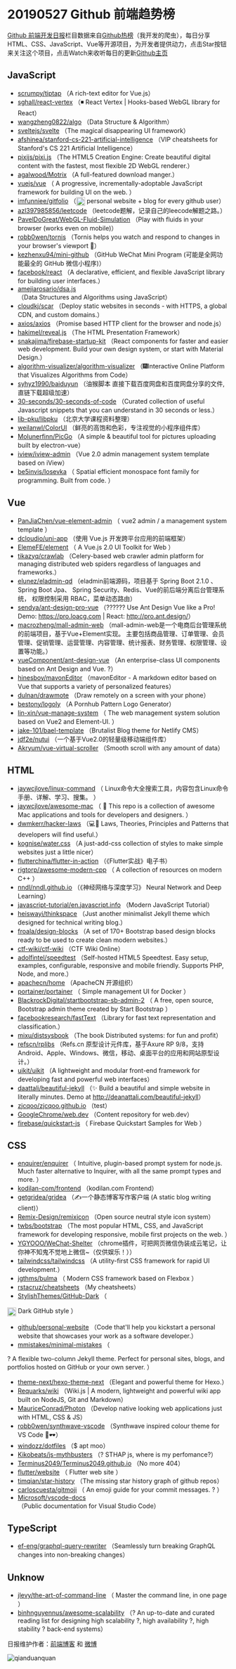 # 20190527 Github 前端趋势榜

[Github 前端开发日报](https://qdkfweb.cn/c/news)栏目数据来自[Github热榜](https://github.qdkfweb.cn/)（我开发的爬虫），每日分享HTML、CSS、JavaScript、Vue等开源项目，为开发者提供动力，点击Star按钮来关注这个项目，点击Watch来收听每日的更新[Github主页](https://github.com/kujian/githubTrending)
## JavaScript

* [scrumpy/tiptap](https://github.com/scrumpy/tiptap) （A rich-text editor for Vue.js）
* [sghall/react-vertex](https://github.com/sghall/react-vertex) （◾️ React Vertex | Hooks-based WebGL library for React）
* [wangzheng0822/algo](https://github.com/wangzheng0822/algo) （Data Structure &amp; Algorithm）
* [sveltejs/svelte](https://github.com/sveltejs/svelte) （The magical disappearing UI framework）
* [afshinea/stanford-cs-221-artificial-intelligence](https://github.com/afshinea/stanford-cs-221-artificial-intelligence) （VIP cheatsheets for Stanford's CS 221 Artificial Intelligence）
* [pixijs/pixi.js](https://github.com/pixijs/pixi.js) （The HTML5 Creation Engine: Create beautiful digital content with the fastest, most flexible 2D WebGL renderer.）
* [agalwood/Motrix](https://github.com/agalwood/Motrix) （A full-featured download manger.）
* [vuejs/vue](https://github.com/vuejs/vue) （
        A progressive, incrementally-adoptable JavaScript framework for building UI on the web.
      ）
* [imfunniee/gitfolio](https://github.com/imfunniee/gitfolio) （<img class="emoji" title=":octocat:" alt=":octocat:" src="https://github.githubassets.com/images/icons/emoji/octocat.png" height="20" width="20" align="absmiddle"> personal website + blog for every github user）
* [azl397985856/leetcode](https://github.com/azl397985856/leetcode) （leetcode题解，记录自己的leecode解题之路。）
* [PavelDoGreat/WebGL-Fluid-Simulation](https://github.com/PavelDoGreat/WebGL-Fluid-Simulation) （Play with fluids in your browser (works even on mobile)）
* [robb0wen/tornis](https://github.com/robb0wen/tornis) （Tornis helps you watch and respond to changes in your browser's viewport &#x1f332;）
* [kezhenxu94/mini-github](https://github.com/kezhenxu94/mini-github) （GitHub WeChat Mini Program (可能是全网功能最全的 GitHub 微信小程序)）
* [facebook/react](https://github.com/facebook/react) （A declarative, efficient, and flexible JavaScript library for building user interfaces.）
* [amejiarosario/dsa.js](https://github.com/amejiarosario/dsa.js) （Data Structures and Algorithms using JavaScript）
* [cloudkj/scar](https://github.com/cloudkj/scar) （Deploy static websites in seconds - with HTTPS, a global CDN, and custom domains.）
* [axios/axios](https://github.com/axios/axios) （Promise based HTTP client for the browser and node.js）
* [hakimel/reveal.js](https://github.com/hakimel/reveal.js) （The HTML Presentation Framework）
* [snakajima/firebase-startup-kit](https://github.com/snakajima/firebase-startup-kit) （React components for faster and easier web development. Build your own design system, or start with Material Design.）
* [algorithm-visualizer/algorithm-visualizer](https://github.com/algorithm-visualizer/algorithm-visualizer) （&#x1f386;Interactive Online Platform that Visualizes Algorithms from Code）
* [syhyz1990/baiduyun](https://github.com/syhyz1990/baiduyun) （油猴脚本 直接下载百度网盘和百度网盘分享的文件,直链下载超级加速）
* [30-seconds/30-seconds-of-code](https://github.com/30-seconds/30-seconds-of-code) （Curated collection of useful Javascript snippets that you can understand in 30 seconds or less.）
* [lib-pku/libpku](https://github.com/lib-pku/libpku) （北京大学课程资料整理）
* [weilanwl/ColorUI](https://github.com/weilanwl/ColorUI) （鲜亮的高饱和色彩，专注视觉的小程序组件库）
* [Molunerfinn/PicGo](https://github.com/Molunerfinn/PicGo) （A simple &amp; beautiful tool for pictures uploading built by electron-vue）
* [iview/iview-admin](https://github.com/iview/iview-admin) （Vue 2.0 admin management system template based on iView）
* [be5invis/Iosevka](https://github.com/be5invis/Iosevka) （
        Spatial efficient monospace font family for programming. Built from code.
      ）

## Vue

* [PanJiaChen/vue-element-admin](https://github.com/PanJiaChen/vue-element-admin) （
        vue2 admin / a management system template
      ）
* [dcloudio/uni-app](https://github.com/dcloudio/uni-app) （使用 Vue.js 开发跨平台应用的前端框架）
* [ElemeFE/element](https://github.com/ElemeFE/element) （
        A Vue.js 2.0 UI Toolkit for Web
      ）
* [tikazyq/crawlab](https://github.com/tikazyq/crawlab) （Celery-based web crawler admin platform for managing distributed web spiders regardless of languages and frameworks.）
* [elunez/eladmin-qd](https://github.com/elunez/eladmin-qd) （eladmin前端源码，项目基于 Spring Boot 2.1.0 、 Spring Boot Jpa、 Spring Security、Redis、Vue的前后端分离后台管理系统， 权限控制采用 RBAC，菜单动态路由）
* [sendya/ant-design-pro-vue](https://github.com/sendya/ant-design-pro-vue) （??‍???‍? Use Ant Design Vue like a Pro! Demo: <a href="https://pro.loacg.com" rel="nofollow">https://pro.loacg.com</a> | React: <a href="http://pro.ant.design/" rel="nofollow">http://pro.ant.design/</a>）
* [macrozheng/mall-admin-web](https://github.com/macrozheng/mall-admin-web) （mall-admin-web是一个电商后台管理系统的前端项目，基于Vue+Element实现。 主要包括商品管理、订单管理、会员管理、促销管理、运营管理、内容管理、统计报表、财务管理、权限管理、设置等功能。）
* [vueComponent/ant-design-vue](https://github.com/vueComponent/ant-design-vue) （An enterprise-class UI components based on Ant Design and Vue. ?）
* [hinesboy/mavonEditor](https://github.com/hinesboy/mavonEditor) （mavonEditor - A markdown editor based on Vue that supports a variety of personalized features）
* [dulnan/drawmote](https://github.com/dulnan/drawmote) （Draw remotely on a screen with your phone）
* [bestony/logoly](https://github.com/bestony/logoly) （A Pornhub Pattern Logo Generator）
* [lin-xin/vue-manage-system](https://github.com/lin-xin/vue-manage-system) （
        The web management system solution based on Vue2 and Element-UI.
      ）
* [jake-101/bael-template](https://github.com/jake-101/bael-template) （Brutalist Blog theme for Netlify CMS）
* [jdf2e/nutui](https://github.com/jdf2e/nutui) （一个基于Vue2.0的轻量级移动端组件库）
* [Akryum/vue-virtual-scroller](https://github.com/Akryum/vue-virtual-scroller) （Smooth scroll with any amount of data）

## HTML

* [jaywcjlove/linux-command](https://github.com/jaywcjlove/linux-command) （
        Linux命令大全搜索工具，内容包含Linux命令手册、详解、学习、搜集。
      ）
* [jaywcjlove/awesome-mac](https://github.com/jaywcjlove/awesome-mac) （
         This repo is a collection of awesome Mac applications and tools for developers and designers.
      ）
* [dwmkerr/hacker-laws](https://github.com/dwmkerr/hacker-laws) （&#x1f4bb;&#x1f4d6; Laws, Theories, Principles and Patterns that developers will find useful.）
* [kognise/water.css](https://github.com/kognise/water.css) （A just-add-css collection of styles to make simple websites just a little nicer）
* [flutterchina/flutter-in-action](https://github.com/flutterchina/flutter-in-action) （《Flutter实战》电子书）
* [rigtorp/awesome-modern-cpp](https://github.com/rigtorp/awesome-modern-cpp) （
        A collection of resources on modern C++
      ）
* [nndl/nndl.github.io](https://github.com/nndl/nndl.github.io) （《神经网络与深度学习》 Neural Network and Deep Learning）
* [javascript-tutorial/en.javascript.info](https://github.com/javascript-tutorial/en.javascript.info) （Modern JavaScript Tutorial）
* [heiswayi/thinkspace](https://github.com/heiswayi/thinkspace) （Just another minimalist Jekyll theme which designed for technical writing blog.）
* [froala/design-blocks](https://github.com/froala/design-blocks) （A set of 170+ Bootstrap based design blocks ready to be used to create clean modern websites.）
* [ctf-wiki/ctf-wiki](https://github.com/ctf-wiki/ctf-wiki) （CTF Wiki Online）
* [adolfintel/speedtest](https://github.com/adolfintel/speedtest) （Self-hosted HTML5 Speedtest. Easy setup, examples, configurable, responsive and mobile friendly. Supports PHP, Node, and more.）
* [apachecn/home](https://github.com/apachecn/home) （ApacheCN 开源组织）
* [portainer/portainer](https://github.com/portainer/portainer) （
        Simple management UI for Docker
      ）
* [BlackrockDigital/startbootstrap-sb-admin-2](https://github.com/BlackrockDigital/startbootstrap-sb-admin-2) （
        A free, open source, Bootstrap admin theme created by Start Bootstrap
      ）
* [facebookresearch/fastText](https://github.com/facebookresearch/fastText) （Library for fast text representation and classification.）
* [mixu/distsysbook](https://github.com/mixu/distsysbook) （The book Distributed systems: for fun and profit）
* [refscn/rplibs](https://github.com/refscn/rplibs) （Refs.cn 原型设计元件库，基于Axure RP 9/8，支持 Android、Apple、Windows、微信，移动、桌面平台的应用和网站原型设计。）
* [uikit/uikit](https://github.com/uikit/uikit) （A lightweight and modular front-end framework for developing fast and powerful web interfaces）
* [daattali/beautiful-jekyll](https://github.com/daattali/beautiful-jekyll) （✨ Build a beautiful and simple website in literally minutes. Demo at <a href="http://deanattali.com/beautiful-jekyll" rel="nofollow">http://deanattali.com/beautiful-jekyll</a>）
* [zjcqoo/zjcqoo.github.io](https://github.com/zjcqoo/zjcqoo.github.io) （test）
* [GoogleChrome/web.dev](https://github.com/GoogleChrome/web.dev) （Content repository for web.dev）
* [firebase/quickstart-js](https://github.com/firebase/quickstart-js) （
        Firebase Quickstart Samples for Web
      ）

## CSS

* [enquirer/enquirer](https://github.com/enquirer/enquirer) （
        Intuitive, plugin-based prompt system for node.js. Much faster alternative to Inquirer, with all the same prompt types and more.
      ）
* [kodilan-com/frontend](https://github.com/kodilan-com/frontend) （kodilan.com Frontend）
* [getgridea/gridea](https://github.com/getgridea/gridea) （✍️一个静态博客写作客户端 (A static blog writing client)）
* [Remix-Design/remixicon](https://github.com/Remix-Design/remixicon) （Open source neutral style icon system）
* [twbs/bootstrap](https://github.com/twbs/bootstrap) （The most popular HTML, CSS, and JavaScript framework for developing responsive, mobile first projects on the web.
      ）
* [YGYOOO/WeChat-Shelter](https://github.com/YGYOOO/WeChat-Shelter) （chrome插件，可把网页微信伪装成云笔记，让你神不知鬼不觉地上微信~（仅供娱乐！））
* [tailwindcss/tailwindcss](https://github.com/tailwindcss/tailwindcss) （A utility-first CSS framework for rapid UI development.）
* [jgthms/bulma](https://github.com/jgthms/bulma) （
        Modern CSS framework based on Flexbox
      ）
* [rstacruz/cheatsheets](https://github.com/rstacruz/cheatsheets) （My cheatsheets）
* [StylishThemes/GitHub-Dark](https://github.com/StylishThemes/GitHub-Dark) （
        
<img class="emoji" title=":octocat:" alt=":octocat:" src="https://assets-cdn.github.com/images/icons/emoji/octocat.png" height="20" width="20" align="absmiddle"> Dark GitHub style
      ）
* [github/personal-website](https://github.com/github/personal-website) （Code that'll help you kickstart a personal website that showcases your work as a software developer.）
* [mmistakes/minimal-mistakes](https://github.com/mmistakes/minimal-mistakes) （
        
? A flexible two-column Jekyll theme. Perfect for personal sites, blogs, and portfolios hosted on GitHub or your own server.
      ）
* [theme-next/hexo-theme-next](https://github.com/theme-next/hexo-theme-next) （Elegant and powerful theme for Hexo.）
* [Requarks/wiki](https://github.com/Requarks/wiki) （Wiki.js | A modern, lightweight and powerful wiki app built on NodeJS, Git and Markdown）
* [MauriceConrad/Photon](https://github.com/MauriceConrad/Photon) （Develop native looking web applications just with HTML, CSS &amp; JS）
* [robb0wen/synthwave-vscode](https://github.com/robb0wen/synthwave-vscode) （Synthwave inspired colour theme for VS Code &#x1f305;&#x1f576;）
* [windozz/dotfiles](https://github.com/windozz/dotfiles) （$ apt moo）
* [Kikobeats/js-mythbusters](https://github.com/Kikobeats/js-mythbusters) （? STHAP js, where is my perfomance?）
* [Terminus2049/Terminus2049.github.io](https://github.com/Terminus2049/Terminus2049.github.io) （No more 404）
* [flutter/website](https://github.com/flutter/website) （
        Flutter web site
      ）
* [timqian/star-history](https://github.com/timqian/star-history) （The missing star history graph of github repos）
* [carloscuesta/gitmoji](https://github.com/carloscuesta/gitmoji) （
        An emoji guide for your commit messages. ? 
      ）
* [Microsoft/vscode-docs](https://github.com/Microsoft/vscode-docs) （Public documentation for Visual Studio Code）

## TypeScript

* [ef-eng/graphql-query-rewriter](https://github.com/ef-eng/graphql-query-rewriter) （Seamlessly turn breaking GraphQL changes into non-breaking changes）

## Unknow

* [jlevy/the-art-of-command-line](https://github.com/jlevy/the-art-of-command-line) （
        Master the command line, in one page
      ）
* [binhnguyennus/awesome-scalability](https://github.com/binhnguyennus/awesome-scalability) （? An up-to-date and curated reading list for designing high scalability ?, high availability ?, high stability ? back-end systems）


日报维护作者：[前端博客](https://qdkfweb.cn/) 和 [微博](https://qdkfweb.cn/go/weibo)

![qianduanquan](https://user-images.githubusercontent.com/3055447/38468989-651132ac-3b80-11e8-8e6b-15122322a9d7.png)